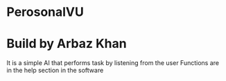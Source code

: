 # PerosonalVU
# Build by Arbaz Khan
It is a simple AI that performs task by listening from the user
Functions are in the help section in the software
